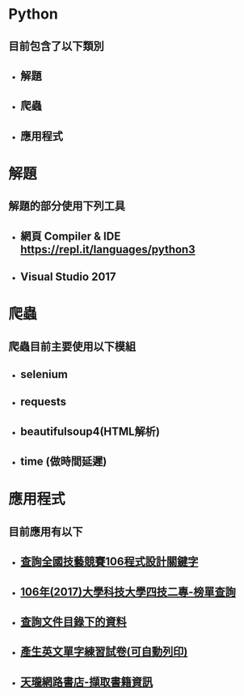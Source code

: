 # Python
## 目前包含了以下類別
* ## 解題
* ## 爬蟲
* ## 應用程式

# 解題
## 解題的部分使用下列工具
* ## 網頁 Compiler & IDE  https://repl.it/languages/python3 
* ## Visual Studio 2017

# 爬蟲
## 爬蟲目前主要使用以下模組
* ## selenium
* ## requests
* ## beautifulsoup4(HTML解析)
* ## time (做時間延遲)

# 應用程式
## 目前應用有以下
* ## [查詢全國技藝競賽106程式設計關鍵字](https://github.com/xyz607xx/python/tree/master/%E6%87%89%E7%94%A8%E7%A8%8B%E5%BC%8F/%E6%9F%A5%E8%A9%A2%E5%85%A8%E5%9C%8B%E6%8A%80%E8%97%9D%E7%AB%B6%E8%B3%BD106%E7%A8%8B%E5%BC%8F%E8%A8%AD%E8%A8%88%E9%97%9C%E9%8D%B5%E5%AD%97)
* ## [106年(2017)大學科技大學四技二專-榜單查詢](https://github.com/xyz607xx/python/tree/master/%E7%88%AC%E8%9F%B2/106%E5%B9%B4(2017)%E5%A4%A7%E5%AD%B8%E7%A7%91%E6%8A%80%E5%A4%A7%E5%AD%B8%E5%9B%9B%E6%8A%80%E4%BA%8C%E5%B0%88-%E6%A6%9C%E5%96%AE%E6%9F%A5%E8%A9%A2)
* ## [查詢文件目錄下的資料](https://github.com/xyz607xx/python/tree/master/%E6%87%89%E7%94%A8%E7%A8%8B%E5%BC%8F/%E6%9F%A5%E8%A9%A2%E6%96%87%E4%BB%B6%E7%9B%AE%E9%8C%84%E4%B8%8B%E7%9A%84%E8%B3%87%E6%96%99)
* ## [產生英文單字練習試卷(可自動列印)](https://github.com/xyz607xx/python/tree/master/%E6%87%89%E7%94%A8%E7%A8%8B%E5%BC%8F/%E7%94%A2%E7%94%9F%E8%8B%B1%E6%96%87%E5%96%AE%E5%AD%97%E7%B7%B4%E7%BF%92%E8%A9%A6%E5%8D%B7)
* ## [天瓏網路書店-擷取書籍資訊](https://github.com/xyz607xx/python/tree/master/%E7%88%AC%E8%9F%B2/%E5%A4%A9%E7%93%8F%E7%B6%B2%E8%B7%AF%E6%9B%B8%E5%BA%97)